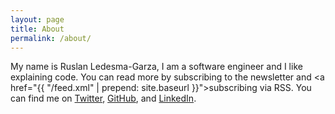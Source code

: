 ```yaml
---
layout: page
title: About
permalink: /about/
---
```


My name is Ruslan Ledesma-Garza, I am a software engineer and I like
explaining code.
You can read more by
<a onclick="show_spopup()">subscribing to the newsletter</a>
and <a href="{{ "/feed.xml" | prepend: site.baseurl }}">subscribing via RSS</a>.
You can find me on
<a href="https://twitter.com/{{ site.twitter_username }}">Twitter</a>,
<a href="https://github.com/{{ site.github_username }}">GitHub</a>,
and <a href="https://www.linkedin.com/in/{{ site.linkedin_username }}">LinkedIn</a>.